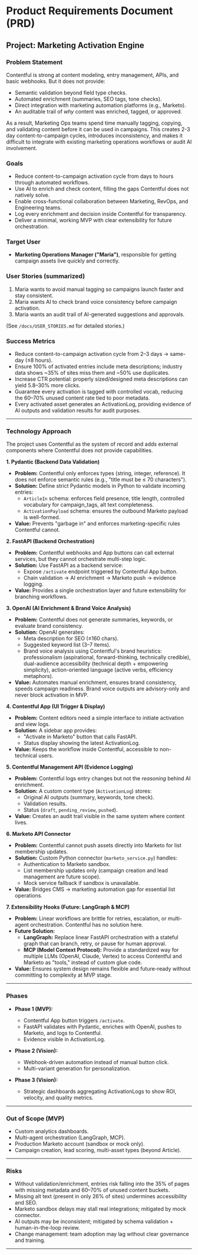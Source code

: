 # Product Requirements Document (PRD)
## Project: Marketing Activation Engine

### Problem Statement
Contentful is strong at content modeling, entry management, APIs, and basic webhooks. But it does not provide:
- Semantic validation beyond field type checks.
- Automated enrichment (summaries, SEO tags, tone checks).
- Direct integration with marketing automation platforms (e.g., Marketo).
- An auditable trail of *why* content was enriched, tagged, or approved.

As a result, Marketing Ops teams spend time manually tagging, copying, and validating content before it can be used in campaigns. This creates 2-3 day content-to-campaign cycles, introduces inconsistency, and makes it difficult to integrate with existing marketing operations workflows or audit AI involvement.

### Goals
- Reduce content-to-campaign activation cycle from days to hours through automated workflows.
- Use AI to enrich and check content, filling the gaps Contentful does not natively solve.  
- Enable cross-functional collaboration between Marketing, RevOps, and Engineering teams.
- Log every enrichment and decision inside Contentful for transparency.  
- Deliver a minimal, working MVP with clear extensibility for future orchestration.

### Target User
- **Marketing Operations Manager ("Maria")**, responsible for getting campaign assets live quickly and correctly.

### User Stories (summarized)
1. Maria wants to avoid manual tagging so campaigns launch faster and stay consistent.  
2. Maria wants AI to check brand voice consistency before campaign activation.  
3. Maria wants an audit trail of AI-generated suggestions and approvals.  

(See `/docs/USER_STORIES.md` for detailed stories.)

### Success Metrics
- Reduce content-to-campaign activation cycle from 2–3 days → same-day (≤8 hours).
- Ensure 100% of activated entries include meta descriptions; industry data shows ~35% of sites miss them and ~50% use duplicates.
- Increase CTR potential: properly sized/designed meta descriptions can yield 5.8–30% more clicks.
- Guarantee every activation is tagged with controlled vocab, reducing the 60–70% unused content rate tied to poor metadata.
- Every activated asset generates an ActivationLog, providing evidence of AI outputs and validation results for audit purposes.

---

### Technology Approach

The project uses Contentful as the system of record and adds external components where Contentful does not provide capabilities.

**1. Pydantic (Backend Data Validation)**  
- **Problem:** Contentful only enforces types (string, integer, reference). It does not enforce semantic rules (e.g., "title must be ≤ 70 characters").  
- **Solution:** Define strict Pydantic models in Python to validate incoming entries:
  - `ArticleIn` schema: enforces field presence, title length, controlled vocabulary for campaign_tags, alt text completeness.  
  - `ActivationPayload` schema: ensures the outbound Marketo payload is well-formed.  
- **Value:** Prevents "garbage in" and enforces marketing-specific rules Contentful cannot.

**2. FastAPI (Backend Orchestration)**  
- **Problem:** Contentful webhooks and App buttons can call external services, but they cannot orchestrate multi-step logic.  
- **Solution:** Use FastAPI as a backend service:
  - Expose `/activate` endpoint triggered by Contentful App button.  
  - Chain validation → AI enrichment → Marketo push → evidence logging.  
- **Value:** Provides a single orchestration layer and future extensibility for branching workflows.

**3. OpenAI (AI Enrichment & Brand Voice Analysis)**  
- **Problem:** Contentful does not generate summaries, keywords, or evaluate brand consistency.  
- **Solution:** OpenAI generates:
  - Meta description for SEO (≤160 chars).  
  - Suggested keyword list (3–7 items).  
  - Brand voice analysis using Contentful's brand heuristics: professionalism (aspirational, forward-thinking, technically credible), dual-audience accessibility (technical depth + empowering simplicity), action-oriented language (active verbs, efficiency metaphors).  
- **Value:** Automates manual enrichment, ensures brand consistency, speeds campaign readiness. Brand voice outputs are advisory-only and never block activation in MVP.

**4. Contentful App (UI Trigger & Display)**  
- **Problem:** Content editors need a simple interface to initiate activation and view logs.  
- **Solution:** A sidebar app provides:
  - "Activate in Marketo" button that calls FastAPI.  
  - Status display showing the latest ActivationLog.  
- **Value:** Keeps the workflow inside Contentful, accessible to non-technical users.

**5. Contentful Management API (Evidence Logging)**  
- **Problem:** Contentful logs entry changes but not the *reasoning* behind AI enrichment.  
- **Solution:** A custom content type (`ActivationLog`) stores:
  - Original AI outputs (summary, keywords, tone check).  
  - Validation results.  
  - Status (`draft`, `pending_review`, `pushed`).  
- **Value:** Creates an audit trail visible in the same system where content lives.

**6. Marketo API Connector**  
- **Problem:** Contentful cannot push assets directly into Marketo for list membership updates.  
- **Solution:** Custom Python connector (`marketo_service.py`) handles:
  - Authentication to Marketo sandbox.  
  - List membership updates only (campaign creation and lead management are future scope).  
  - Mock service fallback if sandbox is unavailable.  
- **Value:** Bridges CMS → marketing automation gap for essential list operations.

**7. Extensibility Hooks (Future: LangGraph & MCP)**  
- **Problem:** Linear workflows are brittle for retries, escalation, or multi-agent orchestration. Contentful has no solution here.  
- **Future Solution:**  
  - **LangGraph:** Replace linear FastAPI orchestration with a stateful graph that can branch, retry, or pause for human approval.  
  - **MCP (Model Context Protocol):** Provide a standardized way for multiple LLMs (OpenAI, Claude, Vertex) to access Contentful and Marketo as "tools," instead of custom glue code.  
- **Value:** Ensures system design remains flexible and future-ready without committing to complexity at MVP stage.

---

### Phases
- **Phase 1 (MVP):**  
  - Contentful App button triggers `/activate`.  
  - FastAPI validates with Pydantic, enriches with OpenAI, pushes to Marketo, and logs to Contentful.  
  - Evidence visible in ActivationLog.  

- **Phase 2 (Vision):**  
  - Webhook-driven automation instead of manual button click.  
  - Multi-variant generation for personalization.  

- **Phase 3 (Vision):**  
  - Strategic dashboards aggregating ActivationLogs to show ROI, velocity, and quality metrics.  

---

### Out of Scope (MVP)
- Custom analytics dashboards.  
- Multi-agent orchestration (LangGraph, MCP).  
- Production Marketo account (sandbox or mock only).
- Campaign creation, lead scoring, multi-asset types (beyond Article).  

---

### Risks
- Without validation/enrichment, entries risk falling into the 35% of pages with missing metadata and 60–70% of unused content buckets.
- Missing alt text (present in only 26% of sites) undermines accessibility and SEO.
- Marketo sandbox delays may stall real integrations; mitigated by mock connector.
- AI outputs may be inconsistent; mitigated by schema validation + human-in-the-loop review.
- Change management: team adoption may lag without clear governance and training.

---
